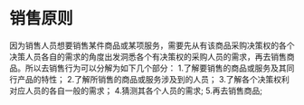 # 销售原则
因为销售人员想要销售某件商品或某项服务，需要先从有该商品采购决策权的各个决策人员各自的需求的角度出发洞悉各个有决策权的采购人员的需求，再去销售商品。所以去销售行为可以分解为如下几个部分：
1.了解要销售的商品或服务及其同行产品的特性；
2.了解所销售的商品或服务涉及到的人员；
3.了解各个决策权利对应人员的各自一般的需求；
4.猜测其各个人员的需求;
5.再去销售商品;